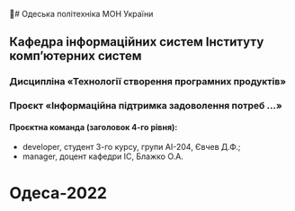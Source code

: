 # Одеська політехніка МОН України 
## Кафедра  інформаційних  систем  Інституту  комп’ютерних  систем  
### Дисципліна «Технології створення програмних продуктів» 
### Проєкт «Інформаційна підтримка задоволення потреб ...»  
#### Проєктна команда (заголовок 4-го рівня): 
<ul>
<li>developer, студент 3-го курсу, групи AI-204, Євчев Д.Ф.;</li>
<li>manager, доцент кафедри ІС, Блажко О.А. </li>
</ul>

# Одеса-2022 